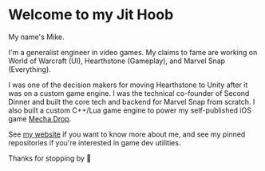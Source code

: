 # Welcome to my Jit Hoob

My name's Mike.

I'm a generalist engineer in video games. My claims to fame are working on World of Warcraft (UI), Hearthstone (Gameplay), and Marvel Snap (Everything).

I was one of the decision makers for moving Hearthstone to Unity after it was on a custom game engine. I was the technical co-founder of Second Dinner and built the core tech and backend for Marvel Snap from scratch. I also built a custom C++/Lua game engine to power my self-published iOS game [Mecha Drop](https://apps.apple.com/us/app/mecha-drop/id415230800).

See [my website](https://mikeschweitzer.com/about/) if you want to know more about me, and see my pinned repositories if you're interested in game dev utilities.

Thanks for stopping by 👋
